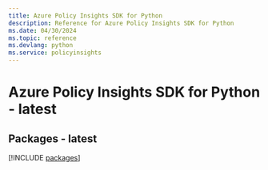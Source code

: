 ```yaml
---
title: Azure Policy Insights SDK for Python
description: Reference for Azure Policy Insights SDK for Python
ms.date: 04/30/2024
ms.topic: reference
ms.devlang: python
ms.service: policyinsights
---
```

# Azure Policy Insights SDK for Python - latest
## Packages - latest
[!INCLUDE [packages](policy-insights-index.md)]